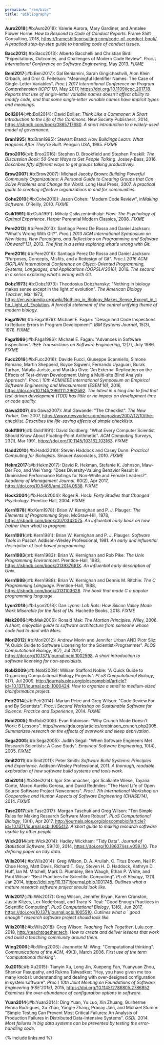 ```yaml
---
permalink: "/en/bib/"
title: "Bibliography"
---
```


**Auro2018**{:#b:Auro2018}: Valerie Aurora, Mary Gardiner, and Annalee Flower Horne: *How to Respond to Code of Conduct Reports*. Frame Shift Consulting, 2018, <https://frameshiftconsulting.com/code-of-conduct-book/>. *A practical step-by-step guide to handling code of conduct issues.*

**Bacc2013**{:#b:Bacc2013}: Alberto Bacchelli and Christian Bird: "Expectations, Outcomes, and Challenges of Modern Code Review". *Proc.\ International Conference on Software Engineering*, May 2013. *FIXME*

**Beni2017**{:#b:Beni2017}: Gal Beniamini, Sarah Gingichashvili, Alon Klein Orbach, and Dror G. Feitelson: "Meaningful Identifier Names: The Case of Single-Letter Variables". *Proc.\ 2017 International Conference on Program Comprehension (ICPC'17)*, May 2017, <https://doi.org/10.1109/icpc.2017.18>. *Reports that use of single-letter variable names doesn't affect ability to modify code, and that some single-letter variable names have implicit types and meanings.*

**Boll2014**{:#b:Boll2014}: David Bollier: *Think Like a Commoner: A Short Introduction to the Life of the Commons*. New Society Publishers, 2014, <https://isbndb.com/book/0865717680>. *A short introduction to a widely-used model of governance.*

**Bran1995**{:#b:Bran1995}: Stewart Brand: *How Buildings Learn: What Happens After They're Built*. Penguin USA, 1995. *FIXME*

**Broo2016**{:#b:Broo2016}: Stephen D. Brookfield and Stephen Preskill: *The Discussion Book: 50 Great Ways to Get People Talking*. Jossey-Bass, 2016. *Describes fifty different ways to get groups talking productively.*

**Brow2007**{:#b:Brow2007}: Michael Jacoby Brown: *Building Powerful Community Organizations: A Personal Guide to Creating Groups that Can Solve Problems and Change the World*. Long Haul Press, 2007. *A practical guide to creating effective organizations in and for communities.*

**Cohe2010**{:#b:Cohe2010}: Jason Cohen: "Modern Code Review", in*Making Software*. O'Reilly, 2010. *FIXME*

**Csik1991**{:#b:Csik1991}: Mihaly Csikszentmihalyi: *Flow: The Psychology of Optimal Experience*. Harper Perennial Modern Classics, 2008. *FIXME*

**Pere2013**{:#b:Pere2013}: Santiago Perez De Rosso and Daniel Jackson: "What's Wrong With Git?". *Proc.\ 2013 ACM International Symposium on New Ideas, New Paradigms, and Reflections on Programming and Software (Onward!'13)*, 2013. *The first in a series exploring what's wrong with Git.*

**Pere2016**{:#b:Pere2016}: Santiago Perez De Rosso and Daniel Jackson: "Purposes, Concepts, Misfits, and a Redesign of Git". *Proc.\ 2016 ACM SIGPLAN International Conference on Object-Oriented Programming,  Systems, Languages, and Applications (OOPSLA'2016)*, 2016. *The second in a series exploring what's wrong with Git.*

**Dobz1973**{:#b:Dobz1973}: Theodosius Dobzhansky: "Nothing in biology makes sense except in the light of evolution". *The American Biology Teacher*, Mar 1973, <https://en.wikipedia.org/wiki/Nothing_in_Biology_Makes_Sense_Except_in_the_Light_of_Evolution>. *A forceful statement of the central unifying theme of modern biology.*

**Faga1976**{:#b:Faga1976}: Michael E. Fagan: "Design and Code Inspections to Reduce Errors in Program Development". *IBM Systems Journal*, 15(3), 1976. *FIXME*

**Faga1986**{:#b:Faga1986}: Michael E. Fagan: "Advances in Software Inspections". *IEEE Transactions on Software Engineering*, 12(7), July 1986. *FIXME*

**Fucc2016**{:#b:Fucc2016}: Davide Fucci, Giuseppe Scanniello, Simone Romano, Martin Shepperd, Boyce Sigweni, Fernando Uyaguari, Burak Turhan, Natalia Juristo, and Markku Oivo: "An External Replication on the Effects of Test-driven Development Using a Multi-site Blind Analysis Approach". *Proc.\ 10th ACM/IEEE International Symposium on Empirical Software Engineering and Measurement (ESEM'16)*, 2016, <https://doi.org/10.1145/2961111.2962592>. *The latest in a long line to find that test-driven development (TDD) has little or no impact on development time or code quality.*

**Gawa2007**{:#b:Gawa2007}: Atul Gawande: "The Checklist". *The New Yorker*, Dec 2007, <https://www.newyorker.com/magazine/2007/12/10/the-checklist>. *Describes the life-saving effects of simple checklists.*

**Gold1991**{:#b:Gold1991}: David Goldberg: "What Every Computer Scientist Should Know About Floating-Point Arithmetic". *ACM Computing Surveys*, 23(1), Mar 1991, <https://doi.org/10.1145/103162.103163>. *FIXME*

**Hadd2010**{:#b:Hadd2010}: Steven Haddock and Casey Dunn: *Practical Computing for Biologists*. Sinauer Associates, 2010. *FIXME*

**Hekm2017**{:#b:Hekm2017}: David R. Hekman, Stefanie K. Johnson, Maw-Der Foo, and Wei Yang: "Does Diversity-Valuing Behavior Result in Diminished Performance Ratings for Non-White and Female Leaders?". *Academy of Management Journal*, 60(2), Apr 2017, <https://doi.org/10.5465/amj.2014.0538>. *FIXME*

**Hock2004**{:#b:Hock2004}: Roger R. Hock: *Forty Studies that Changed Psychology*. Prentice Hall, 2004. *FIXME*

**Kern1978**{:#b:Kern1978}: Brian W. Kernighan and P. J. Plauger: *The Elements of Programming Style*. McGraw-Hill, 1978, <https://isbndb.com/book/0070342075>. *An influential early book on how (rather than what) to program.*

**Kern1981**{:#b:Kern1981}: Brian W. Kernighan and P. J. Plauger: *Software Tools in Pascal*. Addison-Wesley Professional, 1981. *An early and influential description of tool-based programming.*

**Kern1983**{:#b:Kern1983}: Brian W. Kernighan and Rob Pike: *The Unix Programming Environment*. Prentice-Hall, 1983, <https://isbndb.com/book/013937681X>. *An influential early description of Unix.*

**Kern1988**{:#b:Kern1988}: Brian W. Kernighan and Dennis M. Ritchie: *The C Programming Language*. Prentice-Hall, 1988, <https://isbndb.com/book/0131103628>. *The book that made C a popular programming language.*

**Lyon2018**{:#b:Lyon2018}: Dan Lyons: *Lab Rats: How Silicon Valley Made Work Miserable for the Rest of Us*. Hachette Books, 2018. *FIXME*

**Mak2006**{:#b:Mak2006}: Ronald Mak: *The Martian Principles*. Wiley, 2006. *A short, enjoyable guide to software architecture from someone whose code had to deal with Mars.*

**Mori2012**{:#b:Mori2012}: Andrew Morin and Jennifer Urban AND Piotr Sliz: "A Quick Guide to Software Licensing for the Scientist-Programmer". *PLOS Computational Biology*, 8(7), Jul 2012, <https://doi.org/10.1371/journal.pcbi.1002598>. *A short introduction to software licensing for non-specialists.*

**Nobl2009**{:#b:Nobl2009}: William Stafford Noble: "A Quick Guide to Organizing Computational Biology Projects". *PLoS Computational Biology*, 5(7), Jul 2009, <http://journals.plos.org/ploscompbiol/article?id=10.1371/journal.pcbi.1000424>. *How to organize a small to medium-sized bioinformatics project.*

**Petr2014**{:#b:Petr2014}: Marian Petre and Greg Wilson: "Code Review For and By Scientists". *Proc.\ Second Workshop on Sustainable Software for Science: Practice and Experience*, 2014. *FIXME*

**Robi2005**{:#b:Robi2005}: Evan Robinson: "Why Crunch Mode Doesn't Work: 6 Lessons". <http://www.igda.org/articles/erobinson_crunch.php>2005. *Summarizes research on the effects of overwork and sleep deprivation.*

**Sega2005**{:#b:Sega2005}: Judith Segal: "When Software Engineers Met Research Scientists: A Case Study". *Empirical Software Engineering*, 10(4), 2005. *FIXME*

**Smit2011**{:#b:Smit2011}: Peter Smith: *Software Build Systems: Principles and Experience*. Addison-Wesley Professional, 2011. *A thorough, readable exploration of how software build systems and tools work.*

**Stei2014**{:#b:Stei2014}: Igor Steinmacher, Igor Scaliante Wiese, Tayana Conte, Marco Aurélio Gerosa, and David Redmiles: "The Hard Life of Open Source Software Project Newcomers". *Proc.\ 7th International Workshop on Cooperative and Human Aspects of Software Engineering (CHASE/14)*, 2014. *FIXME*

**Tasc2017**{:#b:Tasc2017}: Morgan Taschuk and Greg Wilson: "Ten Simple Rules for Making Research Software More Robust". *PLoS Computational Biology*, 13(4), Apr 2017, <http://journals.plos.org/ploscompbiol/article?id=10.1371/journal.pcbi.1005412>. *A short guide to making research software usable by other people.*

**Wick2014**{:#b:Wick2014}: Hadley Wickham: "Tidy Data". *Journal of Statistical Software*, 59(10), 2014, <https://doi.org/10.18637/jss.v059.i10>. *The defining paper on tidy data.*

**Wils2014**{:#b:Wils2014}: Greg Wilson, D. A. Aruliah, C. Titus Brown, Neil P. Chue Hong, Matt Davis, Richard T. Guy, Steven H. D. Haddock, Kathryn D. Huff, Ian M. Mitchell, Mark D. Plumbley, Ben Waugh, Ethan P. White, and Paul Wilson: "Best Practices for Scientific Computing". *PLoS Biology*, 12(1), Jan 2014, <https://doi.org/10.1371/journal.pbio.1001745>. *Outlines what a mature research software project should look like.*

**Wils2017**{:#b:Wils2017}: Greg Wilson, Jennifer Bryan, Karen Cranston, Justin Kitzes, Lex Nederbragt, and Tracy K. Teal: "Good Enough Practices in Scientific Computing". *PLoS Computational Biology*, 13(6), Jun 2017, <https://doi.org/10.1371/journal.pcbi.1005510>. *Outlines what a ``good enough'' research software project should look like.*

**Wils2018**{:#b:Wils2018}: Greg Wilson: *Teaching Tech Together*. Lulu.com, 2018, <http://teachtogether.tech>. *How to create and deliver lessons that work and build a teaching community around them.*

**Wing2006**{:#b:Wing2006}: Jeannette M. Wing: "Computational thinking". *Communications of the ACM*, 49(3), March 2006. *First use of the term "computational thinking".*

**Xu2015**{:#b:Xu2015}: Tianyin Xu, Long Jin, Xuepeng Fan, Yuanyuan Zhou, Shankar Pasupathy, and Rukma Talwadker: "Hey, you have given me too many knobs!: understanding and dealing with over-designed configuration in system software". *Proc.\ 10th Joint Meeting on Foundations of Software Engineering (FSE'2015)*, 2015, <https://doi.org/10.1145/2786805.2786852>. *Examines the over-abundance of configuration options in software.*

**Yuan2014**{:#b:Yuan2014}: Ding Yuan, Yu Luo, Xin Zhuang, Guilherme Renna Rodrigues, Xu Zhao, Yongle Zhang, Pranay Jain, and Michael Stumm: "Simple Testing Can Prevent Most Critical Failures: An Analysis of Production Failures in Distributed Data-Intensive Systems". *OSDI*, 2014. *Most failures in big data systems can be prevented by testing the error-handling code.*

{% include links.md %}
